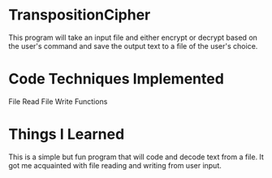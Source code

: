 # TranspositionCipher
This program will take an input file and either encrypt or decrypt based on the user's command and save the output text to a file of the user's choice.

# Code Techniques Implemented
File Read
File Write
Functions

# Things I Learned
This is a simple but fun program that will code and decode text from a file. It got me acquainted with file reading and writing from user input.
